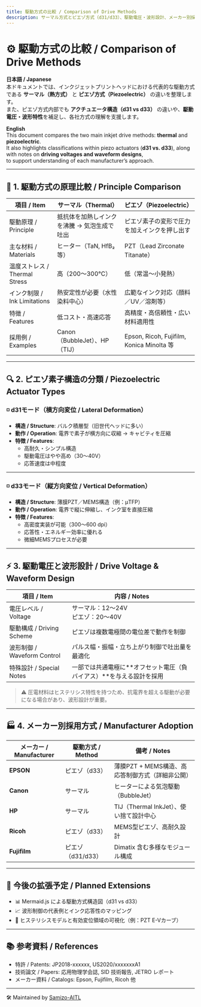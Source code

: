```yaml
---
title: 駆動方式の比較 / Comparison of Drive Methods  
description: サーマル方式とピエゾ方式（d31/d33）、駆動電圧・波形設計、メーカー別採用技術の比較 / Comparative overview of thermal vs piezo (d31/d33), drive voltage, waveform design, and manufacturer adoption
---
```


# ⚙️ **駆動方式の比較 / Comparison of Drive Methods**

**日本語 / Japanese**  
本ドキュメントでは、インクジェットプリントヘッドにおける代表的な駆動方式である **サーマル（熱方式）** と **ピエゾ方式（Piezoelectric）** の違いを整理します。  
また、ピエゾ方式内部でも **アクチュエータ構造（d31 vs d33）** の違いや、**駆動電圧・波形特性**を補足し、各社方式の理解を支援します。  

**English**  
This document compares the two main inkjet drive methods: **thermal** and **piezoelectric**.  
It also highlights classifications within piezo actuators (**d31 vs. d33**), along with notes on **driving voltages and waveform designs**,  
to support understanding of each manufacturer’s approach.  

---

## 🧪 **1. 駆動方式の原理比較 / Principle Comparison**

| 項目 / Item       | サーマル（Thermal） | ピエゾ（Piezoelectric） |
|------------------|---------------------|-------------------------|
| 駆動原理 / Principle | 抵抗体を加熱しインクを沸騰 → 気泡生成で吐出 | ピエゾ素子の変形で圧力を加えインクを押し出す |
| 主な材料 / Materials | ヒーター（TaN, HfB₂ 等） | PZT（Lead Zirconate Titanate） |
| 温度ストレス / Thermal Stress | 高（200〜300℃） | 低（常温〜小発熱） |
| インク制限 / Ink Limitations | 熱安定性が必要（水性染料中心） | 広範なインク対応（顔料／UV／溶剤等） |
| 特徴 / Features | 低コスト・高速応答 | 高精度・高信頼性・広い材料適用性 |
| 採用例 / Examples | Canon（BubbleJet）、HP（TIJ） | Epson, Ricoh, Fujifilm, Konica Minolta 等 |

---

## 🔍 **2. ピエゾ素子構造の分類 / Piezoelectric Actuator Types**

### ◽ **d31モード（横方向変位 / Lateral Deformation）**
- **構造 / Structure**: バルク積層型（旧世代ヘッドに多い）  
- **動作 / Operation**: 電界で素子が横方向に収縮 → キャビティを圧縮  
- **特徴 / Features**:  
  - 高耐久・シンプル構造  
  - 駆動電圧はやや高め（30〜40V）  
  - 応答速度は中程度  

---

### ◽ **d33モード（縦方向変位 / Vertical Deformation）**
- **構造 / Structure**: 薄膜PZT／MEMS構造（例：μTFP）  
- **動作 / Operation**: 電界で縦に伸縮し、インク室を直接圧縮  
- **特徴 / Features**:  
  - 高密度実装が可能（300〜600 dpi）  
  - 応答性・エネルギー効率に優れる  
  - 微細MEMSプロセスが必要  

---

## ⚡ **3. 駆動電圧と波形設計 / Drive Voltage & Waveform Design**

| 項目 / Item        | 内容 / Notes |
|--------------------|--------------|
| 電圧レベル / Voltage | サーマル：12〜24V<br>ピエゾ：20〜40V |
| 駆動構成 / Driving Scheme | ピエゾは複数電極間の電位差で動作を制御 |
| 波形制御 / Waveform Control | パルス幅・振幅・立ち上がり制御で吐出量を最適化 |
| 特殊設計 / Special Notes | 一部では共通電極に**オフセット電圧（負バイアス）**を与える設計を採用 |

> ⚠️ 圧電材料はヒステリシス特性を持つため、抗電界を超える駆動が必要になる場合があり、波形設計が重要。  

---

## 🏭 **4. メーカー別採用方式 / Manufacturer Adoption**

| メーカー / Manufacturer | 駆動方式 / Method | 備考 / Notes |
|-------------------------|------------------|--------------|
| **EPSON**   | ピエゾ（d33） | 薄膜PZT + MEMS構造、高応答制御方式（詳細非公開） |
| **Canon**   | サーマル | ヒーターによる気泡駆動（BubbleJet） |
| **HP**      | サーマル | TIJ（Thermal InkJet）、使い捨て設計中心 |
| **Ricoh**   | ピエゾ（d33） | MEMS型ピエゾ、高耐久設計 |
| **Fujifilm**| ピエゾ（d31/d33） | Dimatix 含む多様なモジュール構成 |

---

## 📌 **今後の拡張予定 / Planned Extensions**

- 📊 Mermaid.js による駆動方式構造図（d31 vs d33）  
- 📈 波形制御の代表例とインク応答性のマッピング  
- 🔬 ヒステリシスモデルと有効変位領域の可視化（例：PZT E-Vカーブ）  

---

## 📚 **参考資料 / References**

- 特許 / Patents: JP2018-xxxxxx, US2020/xxxxxxxA1  
- 技術論文 / Papers: 応用物理学会誌, SID 技術報告, JETRO レポート  
- メーカー資料 / Catalogs: Epson, Fujifilm, Ricoh 他  

---

🛠️ Maintained by [Samizo-AITL](https://samizo-aitl.github.io)
